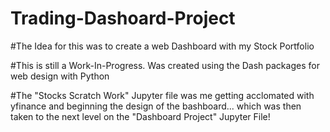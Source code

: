 # Trading-Dashoard-Project

#The Idea for this was to create a web Dashboard with my Stock Portfolio

#This is still a Work-In-Progress.  Was created using the Dash packages for web design with Python

#The "Stocks Scratch Work" Jupyter file was me getting acclomated with yfinance and beginning the design of the bashboard... which was then taken to the next level on the "Dashboard Project" Jupyter File!
